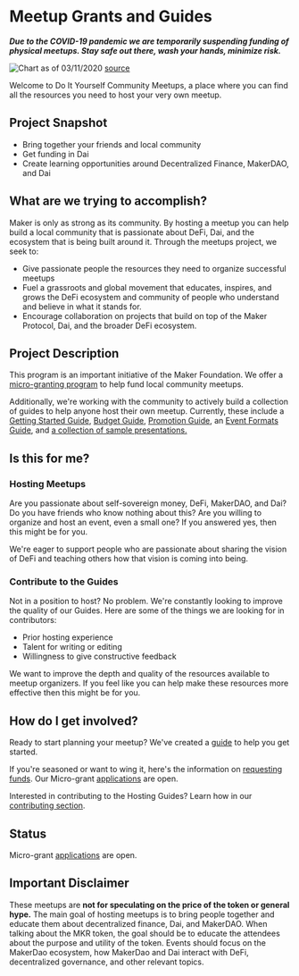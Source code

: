# Meetup Grants and Guides

**_Due to the COVID-19 pandemic we are temporarily suspending funding of physical meetups. Stay safe out there, wash your hands, minimize risk._**

![Chart as of 03/11/2020](https://i.imgur.com/9vv6l9e.png)
[source](https://gisanddata.maps.arcgis.com/apps/opsdashboard/index.html?fbclid=IwAR13JwgmhXEECnc-bPWa75V7rG3AENcgHuiASOUrfrtUy-Qvq8aAzWtzTJw#/bda7594740fd40299423467b48e9ecf6)

Welcome to Do It Yourself Community Meetups, a place where you can find all the resources you need to host your very own meetup.

## Project Snapshot

- Bring together your friends and local community
- Get funding in Dai
- Create learning opportunities around Decentralized Finance, MakerDAO, and Dai

## What are we trying to accomplish?

Maker is only as strong as its community. By hosting a meetup you can help build a local community that is passionate about DeFi, Dai, and the ecosystem that is being built around it. Through the meetups project, we seek to:

- Give passionate people the resources they need to organize successful meetups
- Fuel a grassroots and global movement that educates, inspires, and grows the DeFi ecosystem and community of people who understand and believe in what it stands for.
- Encourage collaboration on projects that build on top of the Maker Protocol, Dai, and the broader DeFi ecosystem.

## Project Description

This program is an important initiative of the Maker Foundation. We offer a [micro-granting program](./requesting-funds.md) to help fund local community meetups.

Additionally, we're working with the community to actively build a collection of guides to help anyone host their own meetup. Currently, these include a [Getting Started Guide](./getting-started-guide.md), [Budget Guide](./budget-guide.md), [Promotion Guide](./promotion-guide.md), an [Event Formats Guide](./event-formats-guide.md), and [a collection of sample presentations.](./assets/slides)

## Is this for me?

### Hosting Meetups

Are you passionate about self-sovereign money, DeFi, MakerDAO, and Dai? Do you have friends who know nothing about this? Are you willing to organize and host an event, even a small one? If you answered yes, then this might be for you.

We're eager to support people who are passionate about sharing the vision of DeFi and teaching others how that vision is coming into being.

### Contribute to the Guides

Not in a position to host? No problem. We're constantly looking to improve the quality of our Guides. Here are some of the things we are looking for in contributors:

- Prior hosting experience
- Talent for writing or editing
- Willingness to give constructive feedback

We want to improve the depth and quality of the resources available to meetup organizers. If you feel like you can help make these resources more effective then this might be for you.

## How do I get involved?

Ready to start planning your meetup? We've created a [guide](./getting-started-guide.md) to help you get started.

If you're seasoned or want to wing it, here's the information on [requesting funds](./requesting-funds). Our Micro-grant [applications](https://airtable.com/shr4HOtcZ8o3VZmek) are open.

Interested in contributing to the Hosting Guides? Learn how in our [contributing section](../contributing/index.md).

## Status

Micro-grant [applications](https://airtable.com/shr4HOtcZ8o3VZmek) are open.

## Important Disclaimer

These meetups are **not for speculating on the price of the token or general hype.** The main goal of hosting meetups is to bring people together and educate them about decentralized finance, Dai, and MakerDAO. When talking about the MKR token, the goal should be to educate the attendees about the purpose and utility of the token. Events should focus on the MakerDao ecosystem, how MakerDao and Dai interact with DeFi, decentralized governance, and other relevant topics.
